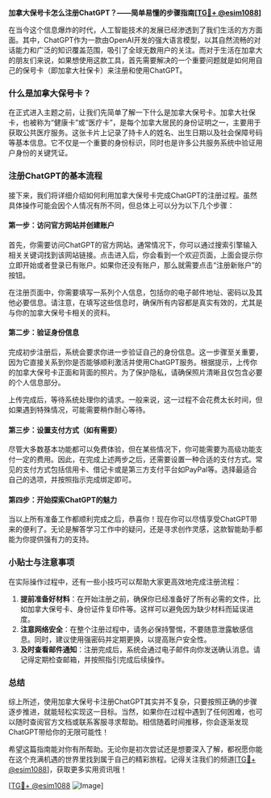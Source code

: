 **加拿大保号卡怎么注册ChatGPT？——简单易懂的步骤指南[[TG💪+ @esim1088](https://t.me/s/esim1088)]**

在当今这个信息爆炸的时代，人工智能技术的发展已经渗透到了我们生活的方方面面。其中，ChatGPT作为一款由OpenAI开发的强大语言模型，以其自然流畅的对话能力和广泛的知识覆盖范围，吸引了全球无数用户的关注。而对于生活在加拿大的朋友们来说，如果想使用这款工具，首先需要解决的一个重要问题就是如何用自己的保号卡（即加拿大社保卡）来注册和使用ChatGPT。

### 什么是加拿大保号卡？

在正式进入主题之前，让我们先简单了解一下什么是加拿大保号卡。加拿大社保卡，也被称为“健康卡”或“医疗卡”，是每个加拿大居民的身份证明之一，主要用于获取公共医疗服务。这张卡片上记录了持卡人的姓名、出生日期以及社会保障号码等基本信息。它不仅是一个重要的身份标识，同时也是许多公共服务系统中验证用户身份的关键凭证。

### 注册ChatGPT的基本流程

接下来，我们将详细介绍如何利用加拿大保号卡完成ChatGPT的注册过程。虽然具体操作可能会因个人情况有所不同，但总体上可以分为以下几个步骤：

#### 第一步：访问官方网站并创建账户

首先，你需要访问ChatGPT的官方网站。通常情况下，你可以通过搜索引擎输入相关关键词找到该网站链接。点击进入后，你会看到一个欢迎页面，上面会提示你立即开始或者登录已有账户。如果你还没有账户，那么就需要点击“注册新账户”的按钮。

在注册页面中，你需要填写一系列个人信息，包括你的电子邮件地址、密码以及其他必要信息。请注意，在填写这些信息时，确保所有内容都是真实有效的，尤其是与你的加拿大保号卡相关的资料。

#### 第二步：验证身份信息

完成初步注册后，系统会要求你进一步验证自己的身份信息。这一步骤至关重要，因为它直接关系到你是否能够顺利激活并使用ChatGPT服务。根据提示，上传你的加拿大保号卡正面和背面的照片。为了保护隐私，请确保照片清晰且仅包含必要的个人信息部分。

上传完成后，等待系统处理你的请求。一般来说，这一过程不会花费太长时间，但如果遇到特殊情况，可能需要稍作耐心等待。

#### 第三步：设置支付方式（如有需要）

尽管大多数基本功能都可以免费体验，但在某些情况下，你可能需要为高级功能支付一定的费用。因此，在完成上述两步之后，还需要设置一种合适的支付方式。常见的支付方式包括信用卡、借记卡或是第三方支付平台如PayPal等。选择最适合自己的选项，并按照指示完成绑定即可。

#### 第四步：开始探索ChatGPT的魅力

当以上所有准备工作都顺利完成之后，恭喜你！现在你可以尽情享受ChatGPT带来的便利了。无论是解答学习工作中的疑问，还是寻求创作灵感，这款智能助手都能为你提供强有力的支持。

### 小贴士与注意事项

在实际操作过程中，还有一些小技巧可以帮助大家更高效地完成注册流程：

1. **提前准备好材料**：在开始注册之前，确保你已经准备好了所有必需的文件，比如加拿大保号卡、身份证件复印件等。这样可以避免因为缺少材料而延误进度。
2. **注意网络安全**：在整个注册过程中，请务必保持警惕，不要随意泄露敏感信息。同时，建议使用强密码并定期更换，以提高账户安全性。
3. **及时查看邮件通知**：注册完成后，系统会通过电子邮件向你发送确认消息。请记得定期检查邮箱，并按照指引完成后续操作。

### 总结

综上所述，使用加拿大保号卡注册ChatGPT其实并不复杂，只要按照正确的步骤逐步推进，就能轻松实现这一目标。当然，如果你在过程中遇到了任何困难，也可以随时查阅官方文档或联系客服寻求帮助。相信随着时间推移，你会逐渐发现ChatGPT带给你的无限可能性！

希望这篇指南能对你有所帮助。无论你是初次尝试还是想要深入了解，都祝愿你能在这个充满机遇的世界里找到属于自己的精彩旅程。记得关注我们的频道[[TG💪+ @esim1088](https://t.me/s/esim1088)]，获取更多实用资讯哦！

[[TG💪+ @esim1088](https://t.me/s/esim1088) ![Image](https://i.postimg.cc/4NQfJmqS/Snipaste-2025-05-13-00-14-12.png)]